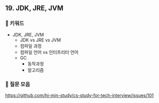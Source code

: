 ## 19. JDK, JRE, JVM
### 📍 키워드

- JDK, JRE, JVM
    - JDK vs JRE vs JVM
    - 컴파일 과정
    - 컴파일 언어 vs 인터프리터 언어
    - GC
        - 동작과정
        - 알고리즘

### 📍 질문 모음
https://github.com/hi-min-study/cs-study-for-tech-interview/issues/101